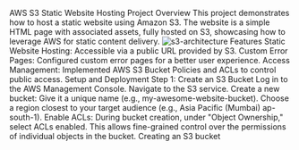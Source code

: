 AWS S3 Static Website Hosting Project
Overview
This project demonstrates how to host a static website using Amazon S3. The website is a simple HTML page with associated assets, fully hosted on S3, showcasing how to leverage AWS for static content delivery.
![s3-architecture](https://github.com/user-attachments/assets/ac866ea6-6ef6-4a66-a6ee-e3a7d9b513f0)
Features
Static Website Hosting: Accessible via a public URL provided by S3.
Custom Error Pages: Configured custom error pages for a better user experience.
Access Management: Implemented AWS S3 Bucket Policies and ACLs to control public access.
Setup and Deployment
Step 1: Create an S3 Bucket
Log in to the AWS Management Console.
Navigate to the S3 service.
Create a new bucket:
Give it a unique name (e.g., my-awesome-website-bucket).
Choose a region closest to your target audience (e.g., Asia Pacific (Mumbai) ap-south-1).
Enable ACLs:
During bucket creation, under "Object Ownership," select ACLs enabled.
This allows fine-grained control over the permissions of individual objects in the bucket.
Creating an S3 bucket

